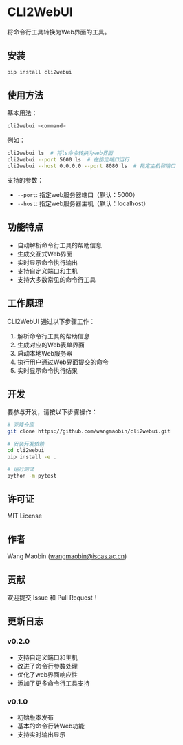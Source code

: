 # CLI2WebUI

将命令行工具转换为Web界面的工具。

## 安装

```bash
pip install cli2webui
```

## 使用方法

基本用法：
```bash
cli2webui <command>
```

例如：
```bash
cli2webui ls  # 将ls命令转换为web界面
cli2webui --port 5600 ls  # 在指定端口运行
cli2webui --host 0.0.0.0 --port 8080 ls  # 指定主机和端口
```

支持的参数：
- `--port`: 指定web服务器端口（默认：5000）
- `--host`: 指定web服务器主机（默认：localhost）

## 功能特点

- 自动解析命令行工具的帮助信息
- 生成交互式Web界面
- 实时显示命令执行输出
- 支持自定义端口和主机
- 支持大多数常见的命令行工具

## 工作原理

CLI2WebUI 通过以下步骤工作：

1. 解析命令行工具的帮助信息
2. 生成对应的Web表单界面
3. 启动本地Web服务器
4. 执行用户通过Web界面提交的命令
5. 实时显示命令执行结果

## 开发

要参与开发，请按以下步骤操作：

```bash
# 克隆仓库
git clone https://github.com/wangmaobin/cli2webui.git

# 安装开发依赖
cd cli2webui
pip install -e .

# 运行测试
python -m pytest
```

## 许可证

MIT License

## 作者

Wang Maobin (wangmaobin@iscas.ac.cn)

## 贡献

欢迎提交 Issue 和 Pull Request！

## 更新日志

### v0.2.0
- 支持自定义端口和主机
- 改进了命令行参数处理
- 优化了web界面响应性
- 添加了更多命令行工具支持

### v0.1.0
- 初始版本发布
- 基本的命令行转Web功能
- 支持实时输出显示